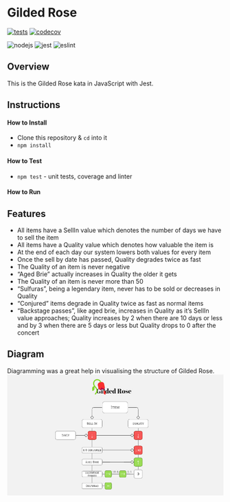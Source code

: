 # Gilded Rose

[![tests](https://github.com/ruiined/bank-tech-test/actions/workflows/main.yml/badge.svg)](https://github.com/ruiined/gilded-rose/actions/workflows/main.yml)
[![codecov](https://codecov.io/gh/ruiined/gilded-rose/branch/main/graph/badge.svg?token=aIfxAcpoTI)](https://codecov.io/gh/ruiined/gilded-rose)

![nodejs](https://img.shields.io/badge/npm-8.7.0-blue?logo=npm)
![jest](https://img.shields.io/badge/jest-28.0.0-blue?logo=jest)
![eslint](https://img.shields.io/badge/eslint-8.14.0-blue?logo=eslint)

## Overview

This is the Gilded Rose kata in JavaScript with Jest.

## Instructions

#### How to Install

- Clone this repository & `cd` into it
- `npm install`

#### How to Test

- `npm test` - unit tests, coverage and linter

#### How to Run

## Features

- All items have a SellIn value which denotes the number of days we have to sell the item
- All items have a Quality value which denotes how valuable the item is
- At the end of each day our system lowers both values for every item
- Once the sell by date has passed, Quality degrades twice as fast
- The Quality of an item is never negative
- “Aged Brie” actually increases in Quality the older it gets
- The Quality of an item is never more than 50
- “Sulfuras”, being a legendary item, never has to be sold or decreases in Quality
- “Conjured” items degrade in Quality twice as fast as normal items
- “Backstage passes”, like aged brie, increases in Quality as it’s SellIn value approaches; Quality increases by 2 when there are 10 days or less and by 3 when there are 5 days or less but Quality drops to 0 after the concert

## Diagram

Diagramming was a great help in visualising the structure of Gilded Rose.
![Gilded Rose Diagram](/images/gilded-rose-diagram.jpg)
